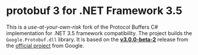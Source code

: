# protobuf 3 for .NET Framework 3.5

This is a _use-at-your-own-risk_ fork of the Protocol Buffers C# implementation for .NET 3.5 framework compatibility. The project builds the `Google.Protobuf.dll` library. It is based on the [**v3.0.0-beta-2**](https://github.com/google/protobuf/releases/tag/v3.0.0-beta-2) release from the [official project](https://github.com/google/protobuf) from Google.